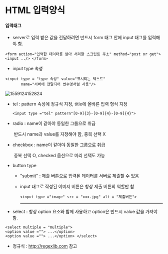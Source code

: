 # HTML 입력양식

#### 입력태그

-  server로 입력 받은 값을 전달하려면 반드시 form 태그 안에 input 태그를 입력해야 함.

``` <form action="입력한 데이터를 받아 처리할 스크립트 주소" method="post or get"/>
<form action="입력한 데이터를 받아 처리할 스크립트 주소" method="post or get"> <input ../> </form>
```

- input type 속성

``` &lt;input type = &quot;type 속성&quot; value=&quot;표시되는 텍스트&quot; name=&quot;서버에 전달되는 이름&quot;/&gt;
<input type = "type 속성" value="표시되는 텍스트"
	   name="서버에 전달되어 변수명처럼 사용"/>
```

![1559124152824](C:\Users\student\AppData\Roaming\Typora\typora-user-images\1559124152824.png)

- tel : pattern 속성에 정규식 지정, title에 올바른 입력 형식 지정

  ``` <input type ="tel" pattern"[0-9]{3}-[0-9]{4}-[0-9]{4}">
  <input type ="tel" pattern"[0-9]{3}-[0-9]{4}-[0-9]{4}">
  ```

- radio : name이 같아야 동일한 그룹으로 취급

  ​			반드시 name과 value를 지정해야 함, 중복 선택 X

- checkbox :  name이 같아야 동일한 그룹으로 취급

  ​					중복 선택 O, checked 옵션으로 미리 선택도 가능

- button type 

  - "submit" : 제출 버튼으로 입력된 데이터를 서버로 제출할 수 있음

  - input 태그로 작성된 이미지 버튼은 항상 제출 버튼의 역할만 함

    ``` <input type ="image" src = "xxx.jpg" alt = "제출버튼">
    <input type ="image" src = "xxx.jpg" alt = "제출버튼">
    ```

    -----------------------------------------------------------

    

- select : 항상 option 요소와 함께 사용하고 option은 반드시 value 값을 가져야 함.

``` <select multiple = "multiple">
<select multiple = "multiple">
<option value =""> ...</option>
<option value =""> ...</option> </select>
```

- 정규식 : http://regexlib.com 참고